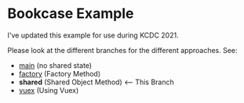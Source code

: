 # Bookcase Example

I've updated this example for use during KCDC 2021.

Please look at the different branches for the different approaches. See:

- [main](https://github.com/shawnwildermuth/bookcase-kcdc2021/tree/main) (no shared state)
- [factory](https://github.com/shawnwildermuth/bookcase-kcdc2021/tree/factory) (Factory Method) 
- **shared** (Shared Object Method) <-- This Branch
- [vuex](https://github.com/shawnwildermuth/bookcase-kcdc2021/tree/vuex) (Using Vuex)